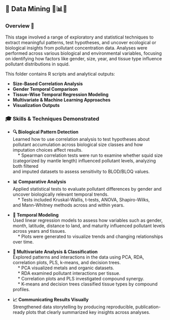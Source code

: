 ## 🧠 Data Mining 🧬📊🧪

### Overview 🎯  
This stage involved a range of exploratory and statistical techniques to extract meaningful patterns, test hypotheses, and uncover ecological or biological insights from pollutant concentration data. Analyses were performed across various biological and environmental variables, focusing on identifying how factors like gender, size, year, and tissue type influence pollutant distributions in squid.

  
This folder contains R scripts and analytical outputs: 
- **Size-Based Correlation Analysis**  
- **Gender Temporal Comparison**  
- **Tissue-Wise Temporal Regression Modeling**  
- **Multivariate & Machine Learning Approaches**  
- **Visualization Outputs**

### 🎓 Skills & Techniques Demonstrated  

- **🔍 Biological Pattern Detection**  
  Learned how to use correlation analysis to test hypotheses about pollutant accumulation across biological size classes and how imputation choices affect results.  
  &nbsp;&nbsp;&nbsp;&nbsp;* Spearman correlation tests were run to examine whether squid size <br> (categorized by mantle length) influenced pollutant levels, analyzing both filtered <br> and imputed datasets to assess sensitivity to BLOD/BLOQ values.

- **📊 Comparative Analysis**  
  Applied statistical tests to evaluate pollutant differences by gender and uncover biologically relevant temporal trends.  
  &nbsp;&nbsp;&nbsp;&nbsp;* Tests included Kruskal-Wallis, t-tests, ANOVA, Shapiro-Wilks, <br> and Mann-Whitney methods across and within years.

- **📅 Temporal Modeling**  
  Used linear regression models to assess how variables such as gender, month, latitude, distance to land, and maturity influenced pollutant levels across years and tissues.  
  &nbsp;&nbsp;&nbsp;&nbsp;* Plots were generated to visualize trends and changing relationships over time.

- **🧮 Multivariate Analysis & Classification**  
  Explored patterns and interactions in the data using PCA, RDA, correlation plots, PLS, k-means, and decision trees.  
  &nbsp;&nbsp;&nbsp;&nbsp;* PCA visualized metals and organic datasets.  
  &nbsp;&nbsp;&nbsp;&nbsp;* RDA examined pollutant interactions per tissue.  
  &nbsp;&nbsp;&nbsp;&nbsp;* Correlation plots and PLS investigated compound synergy.  
  &nbsp;&nbsp;&nbsp;&nbsp;* K-means and decision trees classified tissue types by compound profiles.

- **📈 Communicating Results Visually**  
  Strengthened data storytelling by producing reproducible, publication-ready plots that clearly summarized key insights across analyses.
